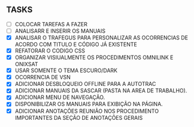 ## TASKS

- [ ] COLOCAR TAREFAS A FAZER
- [ ] ANALISARR E INSERIR OS MANUAIS
- [x] ANALISAR O TRAFEGUS PARA PERSONALIZAR AS OCORRENCIAS DE ACORDO COM TITULO E CÓDIGO JÁ EXISTENTE
- [x] REFATORAR O CODIGO CSS
- [x] ORGANIZAR VISIUALMENTE OS PROCEDIMENTOS OMNILINK E ONIXSAT
- [x] USAR SOMENTE O TEMA ESCURO/DARK
- [x] OCORRENCIA DE VSN
- [x] ADICIONAR DESBLOQUEIO OFFLINE PARA A AUTOTRAC
- [x] ADICIONAR MANUAIS DA SASCAR (PASTA NA AREA DE TRABALHO).
- [x] ADICIONAR MENU DE NAVEGAÇÃO.
- [x] DISPONIBILIZAR OS MANUAIS PARA EXIBIÇÃO NA PÁGINA.
- [x] ADICIONAR ANOTAÇÕES REUNIÃO NOS PROCEDIMENTO IMPORTANTES DA SEÇÃO DE ANOTAÇÕES GERAIS
